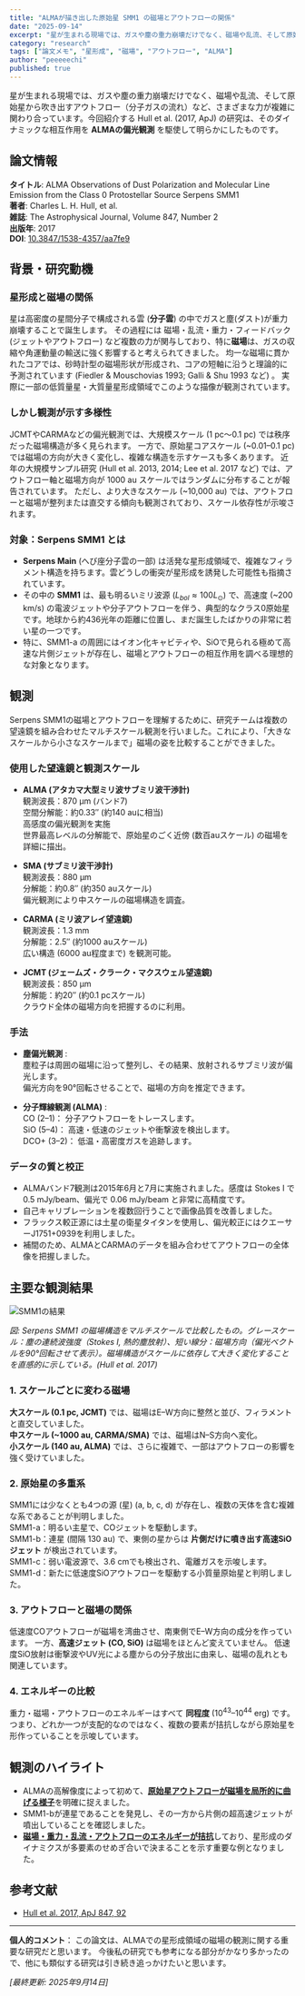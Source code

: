 ```yaml
---
title: "ALMAが描き出した原始星 SMM1 の磁場とアウトフローの関係"
date: "2025-09-14"
excerpt: "星が生まれる現場では、ガスや塵の重力崩壊だけでなく、磁場や乱流、そして原始星から吹き出すアウトフロー (分子ガスの流れ) など、さまざまな力が複雑に関わり合っています。今回紹介する Hull et al. (2017, ApJ) の研究は、そのダイナミックな相互作用を ALMAの偏光観測 を駆使して明らかにしたものです。"
category: "research"
tags: ["論文メモ", "星形成", "磁場", "アウトフロー", "ALMA"]
author: "peeeeechi"
published: true
---
```


星が生まれる現場では、ガスや塵の重力崩壊だけでなく、磁場や乱流、そして原始星から吹き出すアウトフロー（分子ガスの流れ）など、さまざまな力が複雑に関わり合っています。今回紹介する Hull et al. (2017, ApJ) の研究は、そのダイナミックな相互作用を **ALMAの偏光観測** を駆使して明らかにしたものです。

## 論文情報

**タイトル**: ALMA Observations of Dust Polarization and Molecular Line Emission from the Class 0 Protostellar Source Serpens SMM1  
**著者**: Charles L. H. Hull, et al.  
**雑誌**: The Astrophysical Journal, Volume 847, Number 2  
**出版年**: 2017  
**DOI**: [10.3847/1538-4357/aa7fe9](https://doi.org/10.3847/1538-4357/aa7fe9)

## 背景・研究動機

### 星形成と磁場の関係
星は高密度の星間分子で構成される雲 (**分子雲**) の中でガスと塵(ダスト)が重力崩壊することで誕生します。
その過程には 磁場・乱流・重力・フィードバック (ジェットやアウトフロー) など複数の力が関与しており、特に**磁場**は、ガスの収縮や角運動量の輸送に強く影響すると考えられてきました。
均一な磁場に貫かれたコアでは、砂時計型の磁場形状が形成され、コアの短軸に沿うと理論的に予測されています (Fiedler & Mouschovias 1993; Galli & Shu 1993 など) 。
実際に一部の低質量星・大質量星形成領域でこのような描像が観測されています。

### しかし観測が示す多様性
JCMTやCARMAなどの偏光観測では、大規模スケール (1 pc〜0.1 pc) では秩序だった磁場構造が多く見られます。
一方で、原始星コアスケール (~0.01–0.1 pc) では磁場の方向が大きく変化し、複雑な構造を示すケースも多くあります。
近年の大規模サンプル研究 (Hull et al. 2013, 2014; Lee et al. 2017 など) では、アウトフロー軸と磁場方向が 1000 au スケールではランダムに分布することが報告されています。
ただし、より大きなスケール (~10,000 au) では、アウトフローと磁場が整列または直交する傾向も観測されており、スケール依存性が示唆されます。

### 対象：Serpens SMM1 とは
- **Serpens Main** (へび座分子雲の一部) は活発な星形成領域で、複雑なフィラメント構造を持ちます。雲どうしの衝突が星形成を誘発した可能性も指摘されています。
- その中の **SMM1** は、最も明るいミリ波源 ($L_{bol} ≈ 100 L_\odot$) で、高速度 (~200 km/s) の電波ジェットや分子アウトフローを伴う、典型的なクラス0原始星です。地球から約436光年の距離に位置し、まだ誕生したばかりの非常に若い星の一つです。
- 特に、SMM1-a の周囲にはイオン化キャビティや、SiOで見られる極めて高速な片側ジェットが存在し、磁場とアウトフローの相互作用を調べる理想的な対象となります。

## 観測
Serpens SMM1の磁場とアウトフローを理解するために、研究チームは複数の望遠鏡を組み合わせたマルチスケール観測を行いました。これにより、「大きなスケールから小さなスケールまで」磁場の姿を比較することができました。

### 使用した望遠鏡と観測スケール
- **ALMA (アタカマ大型ミリ波サブミリ波干渉計)**   
観測波長：870 µm (バンド7)   
空間分解能：約0.33″ (約140 auに相当)   
高感度の偏光観測を実施  
世界最高レベルの分解能で、原始星のごく近傍 (数百auスケール) の磁場を詳細に描出。  

- **SMA (サブミリ波干渉計)**  
観測波長：880 µm  
分解能：約0.8″ (約350 auスケール)   
偏光観測により中スケールの磁場構造を調査。

- **CARMA (ミリ波アレイ望遠鏡)**   
観測波長：1.3 mm  
分解能：2.5″ (約1000 auスケール)   
広い構造 (6000 au程度まで) を観測可能。

- **JCMT (ジェームズ・クラーク・マクスウェル望遠鏡)**   
観測波長：850 µm  
分解能：約20″ (約0.1 pcスケール)   
クラウド全体の磁場方向を把握するのに利用。

### 手法
- **塵偏光観測** :  
塵粒子は周囲の磁場に沿って整列し、その結果、放射されるサブミリ波が偏光します。  
偏光方向を90°回転させることで、磁場の方向を推定できます。

- **分子輝線観測 (ALMA)** :  
CO (2–1)： 分子アウトフローをトレースします。  
SiO (5–4)： 高速・低速のジェットや衝撃波を検出します。  
DCO+ (3–2)： 低温・高密度ガスを追跡します。

### データの質と校正
- ALMAバンド7観測は2015年6月と7月に実施されました。感度は Stokes I で 0.5 mJy/beam、偏光で 0.06 mJy/beam と非常に高精度です。
- 自己キャリブレーションを複数回行うことで画像品質を改善しました。
- フラックス較正源には土星の衛星タイタンを使用し、偏光較正にはクエーサーJ1751+0939を利用しました。
- 補間のため、ALMAとCARMAのデータを組み合わせてアウトフローの全体像を把握しました。

## 主要な観測結果

![SMM1の結果](/images/blog/smm1-result.png)

*図: Serpens SMM1 の磁場構造をマルチスケールで比較したもの。グレースケール：塵の連続波強度（Stokes I, 熱的塵放射）、短い線分：磁場方向（偏光ベクトルを90°回転させて表示）。磁場構造がスケールに依存して大きく変化することを直感的に示している。(Hull et al. 2017)*

### 1. スケールごとに変わる磁場
**大スケール (0.1 pc, JCMT)** では、磁場はE–W方向に整然と並び、フィラメントと直交していました。  
**中スケール (~1000 au, CARMA/SMA)** では、磁場はN–S方向へ変化。  
**小スケール (140 au, ALMA)** では、さらに複雑で、一部はアウトフローの影響を強く受けていました。

### 2. 原始星の多重系
SMM1には少なくとも4つの源 (星) (a, b, c, d) が存在し、複数の天体を含む複雑な系であることが判明しました。  
SMM1-a：明るい主星で、COジェットを駆動します。  
SMM1-b：連星 (間隔 130 au) で、東側の星からは **片側だけに噴き出す高速SiOジェット** が検出されています。  
SMM1-c：弱い電波源で、3.6 cmでも検出され、電離ガスを示唆します。  
SMM1-d：新たに低速度SiOアウトフローを駆動する小質量原始星と判明しました。

### 3. アウトフローと磁場の関係
低速度COアウトフローが磁場を湾曲させ、南東側でE–W方向の成分を作っています。
一方、**高速ジェット (CO, SiO)** は磁場をほとんど変えていません。
低速度SiO放射は衝撃波やUV光による塵からの分子放出に由来し、磁場の乱れとも関連しています。

### 4. エネルギーの比較
重力・磁場・アウトフローのエネルギーはすべて **同程度** ($10^{43}–10^{44}$ erg) です。
つまり、どれか一つが支配的なのではなく、複数の要素が拮抗しながら原始星を形作っていることを示唆しています。

## 観測のハイライト
- ALMAの高解像度によって初めて、[**原始星アウトフローが磁場を局所的に曲げる様子**]()を明確に捉えました。
- SMM1-bが連星であることを発見し、その一方から片側の超高速ジェットが噴出していることを確認しました。
- [**磁場・重力・乱流・アウトフローのエネルギーが拮抗**]()しており、星形成のダイナミクスが多要素のせめぎ合いで決まることを示す重要な例となりました。

## 参考文献
- [Hull et al. 2017, ApJ 847, 92](https://doi.org/10.3847/1538-4357/aa7fe9)

---

**個人的コメント**：
この論文は、ALMAでの星形成領域の磁場の観測に関する重要な研究だと思います。
今後私の研究でも参考になる部分がかなり多かったので、他にも類似する研究は引き続き追っかけたいと思います。

*[最終更新: 2025年9月14日]*